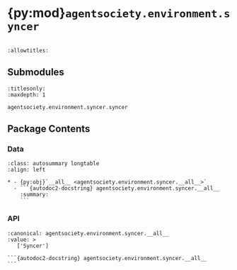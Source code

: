 # {py:mod}`agentsociety.environment.syncer`

```{py:module} agentsociety.environment.syncer
```

```{autodoc2-docstring} agentsociety.environment.syncer
:allowtitles:
```

## Submodules

```{toctree}
:titlesonly:
:maxdepth: 1

agentsociety.environment.syncer.syncer
```

## Package Contents

### Data

````{list-table}
:class: autosummary longtable
:align: left

* - {py:obj}`__all__ <agentsociety.environment.syncer.__all__>`
  - ```{autodoc2-docstring} agentsociety.environment.syncer.__all__
    :summary:
    ```
````

### API

````{py:data} __all__
:canonical: agentsociety.environment.syncer.__all__
:value: >
   ['Syncer']

```{autodoc2-docstring} agentsociety.environment.syncer.__all__
```

````
